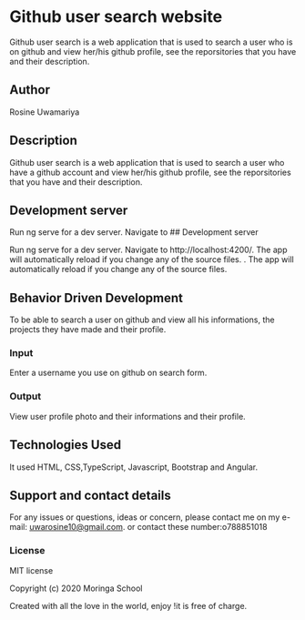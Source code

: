 # Github user search website

Github user search is a web application that is used to search a user who is on github and view her/his github profile, see the reporsitories that you have and their description.

## Author

Rosine Uwamariya

## Description

Github user search is a web application that is used to search a user who have a github account and view her/his github profile, see the reporsitories that you have and their description.

## Development server

Run ng serve for a dev server. Navigate to ## Development server

Run ng serve for a dev server. Navigate to http://localhost:4200/. The app will automatically reload if you change any of the source files.
. The app will automatically reload if you change any of the source files.

## Behavior Driven Development

To be able to search a user on github and view all his informations, the projects they have made and their profile.

### Input

Enter a username you use on github on search form.

### Output

View user profile photo and their informations and their profile.

## Technologies Used

It used HTML, CSS,TypeScript, Javascript, Bootstrap and Angular.

## Support and contact details

For any issues or questions, ideas or concern, please contact me on my e-mail: uwarosine10@gmail.com. 
or contact these number:o788851018

### License

MIT license

Copyright (c) 2020 Moringa School

Created with all the love in the world, enjoy !it is free of charge.